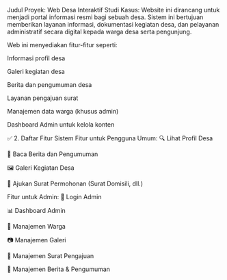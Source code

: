 Judul Proyek: Web Desa Interaktif
Studi Kasus:
Website ini dirancang untuk menjadi portal informasi resmi bagi sebuah desa. Sistem ini bertujuan memberikan layanan informasi, dokumentasi kegiatan desa, dan pelayanan administratif secara digital kepada warga desa serta pengunjung.

Web ini menyediakan fitur-fitur seperti:

Informasi profil desa

Galeri kegiatan desa

Berita dan pengumuman desa

Layanan pengajuan surat

Manajemen data warga (khusus admin)

Dashboard Admin untuk kelola konten

✅ 2. Daftar Fitur Sistem
Fitur untuk Pengguna Umum:
🔍 Lihat Profil Desa

📰 Baca Berita dan Pengumuman

🖼️ Galeri Kegiatan Desa

📄 Ajukan Surat Permohonan (Surat Domisili, dll.)

Fitur untuk Admin:
🔐 Login Admin

📊 Dashboard Admin

👥 Manajemen Warga

📷 Manajemen Galeri

📄 Manajemen Surat Pengajuan

📢 Manajemen Berita & Pengumuman

